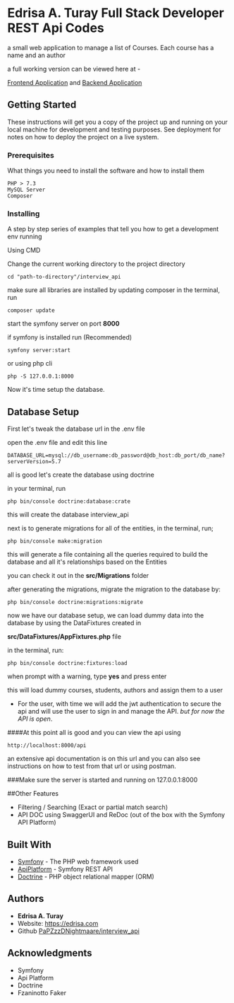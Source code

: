 # Edrisa A. Turay Full Stack Developer REST Api Codes

a small web application to manage a list of Courses. Each course has a name and an author

a full working version can be viewed here at - 

[Frontend Application](http://api-frontend.edrisa.com) and 
[Backend Application](api-backend.edrisa.com)

## Getting Started

These instructions will get you a copy of the project up and running on your local machine for development and testing purposes. See deployment for notes on how to deploy the project on a live system.

### Prerequisites

What things you need to install the software and how to install them

```
PHP > 7.3
MySQL Server
Composer

```

### Installing

A step by step series of examples that tell you how to get a development env running

Using CMD

Change the current working directory to the project directory

```
cd "path-to-directory"/interview_api
```

make sure all libraries are installed by updating composer
in the terminal, run 

```
composer update
```

start the symfony server on port **8000** 

if symfony is installed run (Recommended)

```
symfony server:start
```

or using php cli

```
php -S 127.0.0.1:8000
```

Now it's time setup the database.

## Database Setup

First let's tweak the database url in the .env file

open the .env file and edit this line

```
DATABASE_URL=mysql://db_username:db_password@db_host:db_port/db_name?serverVersion=5.7
```

all is good let's create the database using doctrine

in your terminal, run

```
php bin/console doctrine:database:crate
```
this will create the database interview_api

next is to generate migrations for all of the entities, in the terminal, run;
```
php bin/console make:migration
```
this will generate a file containing all the queries required to build the database and all it's relationships based on the Entities

you can check it out in the **src/Migrations** folder

after generating the migrations, migrate the migration to the database by: 

```
php bin/console doctrine:migrations:migrate
```

now we have our database setup, we can load dummy data into the database by using the DataFixtures created in 

**src/DataFixtures/AppFixtures.php** file

in the terminal, run: 

```
php bin/console doctrine:fixtures:load
```
when prompt with a warning, type **yes** and press enter

this will load dummy courses, students, authors and assign them to a user 

* For the user, with time we will add the jwt authentication to secure the api and will use the user to sign in and manage the API. *but for now the API is open*.

####At this point all is good and you can view the api using 
```
http://localhost:8000/api
```
an extensive api documentation is on this url and you can also see instructions on how to test from that url or using postman. 


###Make sure the server is started and running on 127.0.0.1:8000

##Other Features
* Filtering / Searching (Exact or partial match search)
* API DOC using SwaggerUI and ReDoc (out of the box with the Symfony API Platform)

## Built With

* [Symfony](https://symfony.com/) - The PHP web framework used
* [ApiPlatform](https://api-platform.com/) - Symfony REST API 
* [Doctrine](https://www.doctrine-project.org/projects/orm.html) - PHP object relational mapper (ORM)

## Authors

* **Edrisa A. Turay** 
* Website: https://edrisa.com 
* Github [PaPZzzDNightmaare/interview_api](https://github.com/PaPZzzDNightmare/interview_api)

## Acknowledgments

* Symfony
* Api Platform
* Doctrine
* Fzaninotto Faker

